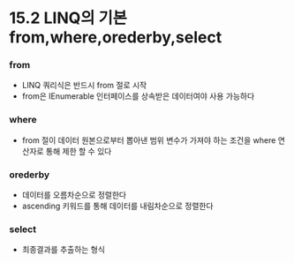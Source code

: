 # 15.2 LINQ의 기본  from,where,orederby,select
### from
* LINQ 쿼리식은 반드시 from 절로 시작
* from은 IEnumerable<T> 인터페이스를 상속받은 데이터여야 사용 가능하다

### where
* from 절이 데이터 원본으로부터 뽑아낸 범위 변수가 가져야 하는 조건을 where 연산자로 통해 제한 할 수 있다

### orederby
* 데이터를 오름차순으로 정렬한다
* ascending 키워드를 통해 데이터를 내림차순으로 정렬한다

### select
* 최종결과를 추출하는 형식

